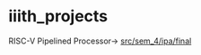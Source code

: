 # iiith_projects
RISC-V Pipelined Processor-> [src/sem_4/ipa/final](https://github.com/aikyaa/iiith_code/tree/main/src/sem_4/ipa/final)
